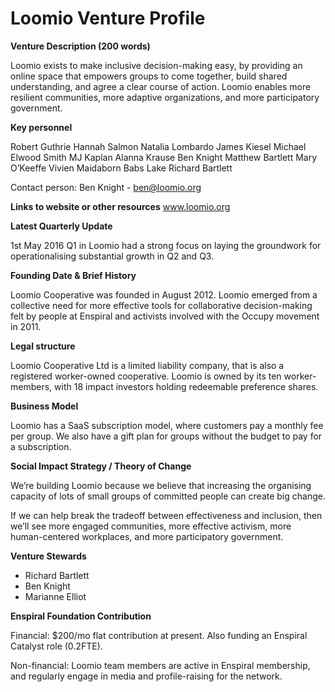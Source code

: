 # Loomio Venture Profile


**Venture Description (200 words)**

Loomio exists to make inclusive decision-making easy, by providing an online space that empowers groups to come together, build shared understanding, and agree a clear course of action. Loomio enables more resilient communities, more adaptive organizations, and more participatory government.

**Key personnel**

Robert Guthrie
Hannah Salmon
Natalia Lombardo
James Kiesel
Michael Elwood Smith
MJ Kaplan
Alanna Krause 
Ben Knight
Matthew Bartlett
Mary O’Keeffe
Vivien Maidaborn
Babs Lake
Richard Bartlett

Contact person:
Ben Knight - ben@loomio.org

**Links to website or other resources**
www.loomio.org

**Latest Quarterly Update**

1st May 2016
Q1 in Loomio had a strong focus on laying the groundwork for operationalising substantial growth in Q2 and Q3. 

**Founding Date & Brief History**

Loomio Cooperative was founded in August 2012. Loomio emerged from a collective need for more effective tools for collaborative decision-making felt by people at Enspiral and activists involved with the Occupy movement in 2011. 


**Legal structure**

Loomio Cooperative Ltd is a limited liability company, that is also a registered worker-owned cooperative. Loomio is owned by its ten worker-members, with 18 impact investors holding redeemable preference shares. 

**Business Model**

Loomio has a SaaS subscription model, where customers pay a monthly fee per group. We also have a gift plan for groups without the budget to pay for a subscription. 

**Social Impact Strategy / Theory of Change**

We’re building Loomio because we believe that increasing the organising capacity of lots of small groups of committed people can create big change. 

If we can help break the tradeoff between effectiveness and inclusion, then we’ll see more engaged communities, more effective activism, more human-centered workplaces, and more participatory government. 

**Venture Stewards** 

* Richard Bartlett
* Ben Knight
* Marianne Elliot

**Enspiral Foundation Contribution**

Financial: $200/mo flat contribution at present. Also funding an Enspiral Catalyst role (0.2FTE). 

Non-financial: Loomio team members are active in Enspiral membership, and regularly engage in media and profile-raising for the network.  

